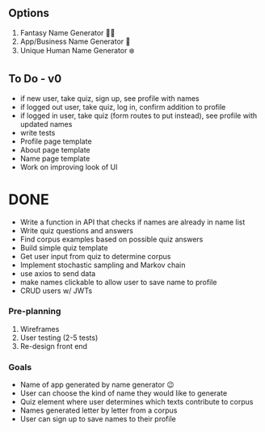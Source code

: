 ## Options
1. Fantasy Name Generator 🧚‍♂️
2. App/Business Name Generator 📱
3. Unique Human Name Generator ❄️

## To Do - v0
- if new user, take quiz, sign up, see profile with names
- if logged out user, take quiz, log in, confirm addition to profile
- if logged in user, take quiz (form routes to put instead), see profile with updated names
- write tests
- Profile page template
- About page template
- Name page template
- Work on improving look of UI

# DONE
- Write a function in API that checks if names are already in name list
- Write quiz questions and answers
- Find corpus examples based on possible quiz answers
- Build simple quiz template
- Get user input from quiz to determine corpus
- Implement stochastic sampling and Markov chain
- use axios to send data
- make names clickable to allow user to save name to profile
- CRUD users w/ JWTs
### Pre-planning
1. Wireframes
2. User testing (2-5 tests)
3. Re-design front end
### Goals
- Name of app generated by name generator 😉
- User can choose the kind of name they would like to generate
- Quiz element where user determines which texts contribute to corpus
- Names generated letter by letter from a corpus
- User can sign up to save names to their profile
